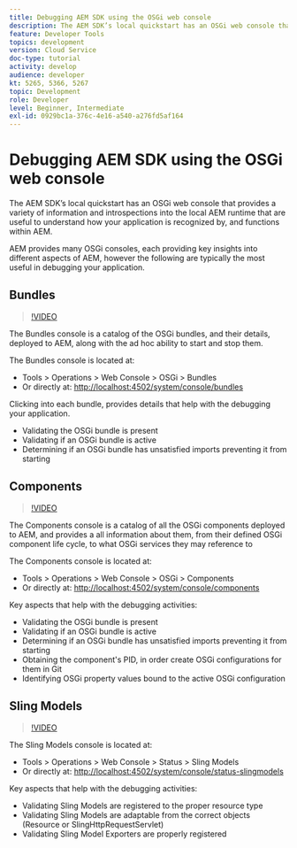 ```yaml
---
title: Debugging AEM SDK using the OSGi web console
description: The AEM SDK’s local quickstart has an OSGi web console that provides a variety of information and introspections into the local AEM runtime that are useful to understand how your application is recognized by, and functions within AEM.
feature: Developer Tools
topics: development
version: Cloud Service
doc-type: tutorial
activity: develop
audience: developer
kt: 5265, 5366, 5267
topic: Development
role: Developer
level: Beginner, Intermediate
exl-id: 0929bc1a-376c-4e16-a540-a276fd5af164
---
```

# Debugging AEM SDK using the OSGi web console

The AEM SDK’s local quickstart has an OSGi web console that provides a variety of information and introspections into the local AEM runtime that are useful to understand how your application is recognized by, and functions within AEM.

AEM provides many OSGi consoles, each providing key insights into different aspects of AEM, however the following are typically the most useful in debugging your application.

## Bundles

>[!VIDEO](https://video.tv.adobe.com/v/34335?quality=12&learn=on)

The Bundles console is a catalog of the OSGi bundles, and their details, deployed to AEM, along with the ad hoc ability to start and stop them.

The Bundles console is located at:

+ Tools > Operations > Web Console > OSGi > Bundles
+ Or directly at: [http://localhost:4502/system/console/bundles](http://localhost:4502/system/console/bundles)

Clicking into each bundle, provides details that help with the debugging your application.

+ Validating the OSGi bundle is present
+ Validating if an OSGi bundle is active
+ Determining if an OSGi bundle has unsatisfied imports preventing it from starting

## Components

>[!VIDEO](https://video.tv.adobe.com/v/34336?quality=12&learn=on)

The Components console is a catalog of all the OSGi components deployed to AEM, and provides a all information about them, from their defined OSGi component life cycle, to what OSGi services they may reference to 

The Components console is located at:

+ Tools > Operations > Web Console > OSGi > Components
+ Or directly at: [http://localhost:4502/system/console/components](http://localhost:4502/system/console/components)

Key aspects that help with the debugging activities:

+ Validating the OSGi bundle is present
+ Validating if an OSGi bundle is active
+ Determining if an OSGi bundle has unsatisfied imports preventing it from starting
+ Obtaining the component's PID, in order create OSGi configurations for them in Git
+ Identifying OSGi property values bound to the active OSGi configuration

## Sling Models

>[!VIDEO](https://video.tv.adobe.com/v/34337?quality=12&learn=on)

The Sling Models console is located at:

+ Tools > Operations > Web Console > Status > Sling Models
+ Or directly at: [http://localhost:4502/system/console/status-slingmodels](http://localhost:4502/system/console/status-slingmodels )

Key aspects that help with the debugging activities:

+ Validating Sling Models are registered to the proper resource type
+ Validating Sling Models are adaptable from the correct objects (Resource or SlingHttpRequestServlet)
+ Validating Sling Model Exporters are properly registered
